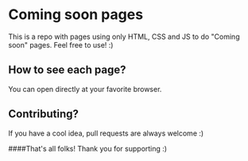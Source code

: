 # Coming soon pages
This is a repo with pages using only HTML, CSS and JS to do "Coming soon" pages. Feel free to use! :)

## How to see each page?
You can open directly at your favorite browser.

## Contributing?
If you have a cool idea, pull requests are always welcome :)

####That's all folks! Thank you for supporting :)